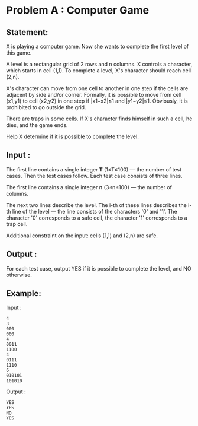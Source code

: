 # Problem A : Computer Game

## Statement:

X is playing a computer game. Now she wants to complete the first level of this game.

A level is a rectangular grid of 2 rows and n columns. X controls a character, which starts in cell (1,1). To complete a level, X's character should reach cell (2,n).

X's character can move from one cell to another in one step if the cells are adjacent by side and/or corner. Formally, it is possible to move from cell (x1,y1)
to cell (x2,y2) in one step if |x1−x2|≤1 and |y1−y2|≤1. Obviously, it is prohibited to go outside the grid.

There are traps in some cells. If X's character finds himself in such a cell, he dies, and the game ends.


Help X determine if it is possible to complete the level.


## Input :
The first line contains a single integer **T** (1≤T≤100) — the number of test cases. Then the test cases follow. Each test case consists of three lines.

The first line contains a single integer **n** (3≤n≤100) — the number of columns.

The next two lines describe the level. 
The i-th of these lines describes the i-th line of the level — the line consists of the characters '0' and '1'. 
The character '0' corresponds to a safe cell, the character '1' corresponds to a trap cell.

Additional constraint on the input: cells (1,1) and (2,n) are safe.

## Output :
For each test case, output YES if it is possible to complete the level, and NO otherwise.

## Example:
Input :  

```
4
3
000
000
4
0011
1100
4
0111
1110
6
010101
101010 
```

Output :  

```
YES
YES
NO
YES
```


